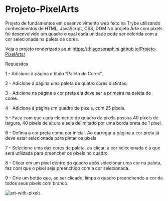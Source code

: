 # Projeto-PixelArts
Projeto de fundamentos em desenvolvimento web feito na Trybe utilizando conhecimentos de HTML, JavaScript, CSS, DOM
No projeto Arte com pixels foi desenvolvido um quadro o qual cada unidade pode ser colorida com a cor selecionada na paleta de cores.

Veja o projeto renderizado aqui: https://thiagoseraphini.github.io/Projeto-PixelArts/

Requesitos

1 - Adicione à página o título "Paleta de Cores".

2 - Adicione à página uma paleta de quatro cores distintas.

3 - Adicione na página a cor preta ela deve ser a primeira na paleta de cores.

4 - Adicione à página um quadro de pixels, com 25 pixels.

5 - Faça com que cada elemento do quadro de pixels possua 40 pixels de largura, 40 pixels de altura e seja delimitado por uma borda preta de 1 pixel.

6 - Definia a cor preta como cor inicial. Ao carregar a página a cor preta já deve estar selecionada para pintar os pixels

7 - Selecione uma das cores da paleta, ao clicar, a cor selecionada é a que será utilizada para preencher os pixels no quadro.

8 - Clicar em um pixel dentro do quadro após selecionar uma cor na paleta, faz com que o pixel seja preenchido com a cor selecionada.

9 - Crie um botão que, ao ser clicado, limpa o quadro preenchendo a cor de todos seus pixels com branco.

![art-with-pixels](https://user-images.githubusercontent.com/99992269/188527360-40a9142d-3cfc-4e84-aff0-fb127ad24fa9.gif)
